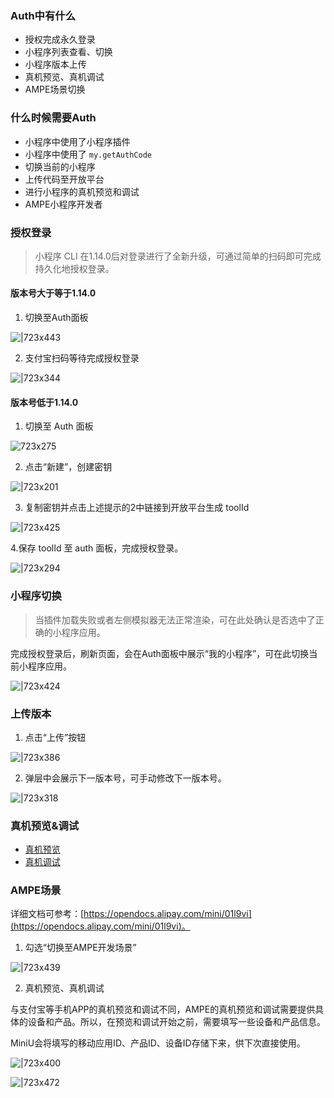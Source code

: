 
### Auth中有什么
- 授权完成永久登录
- 小程序列表查看、切换
- 小程序版本上传
- 真机预览、真机调试
- AMPE场景切换


### 什么时候需要Auth

- 小程序中使用了小程序插件
- 小程序中使用了 `my.getAuthCode`
- 切换当前的小程序
- 上传代码至开放平台
- 进行小程序的真机预览和调试
- AMPE小程序开发者


### 授权登录
> 小程序 CLI 在1.14.0后对登录进行了全新升级，可通过简单的扫码即可完成持久化地授权登录。


#### 版本号大于等于1.14.0

1. 切换至Auth面板

![|723x443](https://cdn.nlark.com/yuque/0/2021/png/179989/1620630205839-dfb0a1da-00d2-44ed-a813-d56518055806.png#align=left&display=inline&height=1176&margin=%5Bobject%20Object%5D&name=image.png&originHeight=1176&originWidth=1922&size=540990&status=done&style=none&width=1922)

2. 支付宝扫码等待完成授权登录

![|723x344](https://cdn.nlark.com/yuque/0/2021/png/179989/1620630265451-84abb6e3-f43e-485a-99fc-59e40fb3a86a.png#align=left&display=inline&height=908&margin=%5Bobject%20Object%5D&name=image.png&originHeight=908&originWidth=1912&size=342300&status=done&style=none&width=1912)

#### 版本号低于1.14.0

1. 切换至 Auth 面板

![723x275](https://intranetproxy.alipay.com/skylark/lark/0/2020/png/88085/1609318371130-5a1b08dd-5d1a-445d-8d75-ecd8953d9870.png?x-oss-process=image%2Fresize%2Cw_1500#align=left&display=inline&height=301&margin=%5Bobject%20Object%5D&originHeight=571&originWidth=1500&status=done&style=none&width=792)

2. 点击“新建”，创建密钥

![|723x201](https://intranetproxy.alipay.com/skylark/lark/0/2020/png/88085/1609318614851-df4c4291-eaaa-4277-9d57-bc0bf2884b76.png#align=left&display=inline&height=220&margin=%5Bobject%20Object%5D&originHeight=408&originWidth=1467&status=done&style=none&width=792)

3. 复制密钥并点击上述提示的2中链接到开放平台生成 toolId

![|723x425](https://intranetproxy.alipay.com/skylark/lark/0/2020/png/88085/1609318790106-cd283b8f-7e15-424b-9d8c-03f8a19b675c.png?x-oss-process=image%2Fresize%2Cw_1500#align=left&display=inline&height=465&margin=%5Bobject%20Object%5D&originHeight=881&originWidth=1500&status=done&style=none&width=792)

4.保存 toolId 至 auth 面板，完成授权登录。

![|723x294](https://intranetproxy.alipay.com/skylark/lark/0/2020/png/88085/1609318832388-47a80bb9-a1f9-4a9f-98e1-d66e726196e2.png#align=left&display=inline&height=322&margin=%5Bobject%20Object%5D&originHeight=365&originWidth=897&status=done&style=none&width=792)


### 小程序切换
> 当插件加载失败或者左侧模拟器无法正常渲染，可在此处确认是否选中了正确的小程序应用。

完成授权登录后，刷新页面，会在Auth面板中展示“我的小程序”，可在此切换当前小程序应用。

![|723x424](https://intranetproxy.alipay.com/skylark/lark/0/2021/png/88085/1614002094176-a609e7ac-6db1-4025-a608-81d57ad9ef18.png#align=left&display=inline&height=485&margin=%5Bobject%20Object%5D&name=image.png&originHeight=970&originWidth=1654&size=313391&status=done&style=none&width=827)

### 上传版本

1. 点击“上传”按钮

![|723x386](https://intranetproxy.alipay.com/skylark/lark/0/2021/png/88085/1614002207999-7e0378dd-00e0-4bde-9883-e2d72e082760.png#align=left&display=inline&height=509&margin=%5Bobject%20Object%5D&name=image.png&originHeight=1018&originWidth=1908&size=254892&status=done&style=none&width=954)

2. 弹层中会展示下一版本号，可手动修改下一版本号。

![|723x318](https://intranetproxy.alipay.com/skylark/lark/0/2021/png/88085/1614002284996-1da277a5-8716-4a58-a8cc-bff82c3adc4e.png#align=left&display=inline&height=423&margin=%5Bobject%20Object%5D&name=image.png&originHeight=846&originWidth=1922&size=230184&status=done&style=none&width=961)

### 真机预览&调试

- [真机预览](https://miniu.alipay.com/doc/preview-real-machine)
- [真机调试](https://miniu.alipay.com/doc/debug-real-machine)



### AMPE场景
详细文档可参考：[https://opendocs.alipay.com/mini/01l9vi](https://opendocs.alipay.com/mini/01l9vi)。

1. 勾选“切换至AMPE开发场景”

![|723x439](https://intranetproxy.alipay.com/skylark/lark/0/2021/png/88085/1614002481493-22a5051d-5f5c-4bbc-80f0-b01192d6a46b.png#align=left&display=inline&height=560&margin=%5Bobject%20Object%5D&name=image.png&originHeight=1120&originWidth=1844&size=248461&status=done&style=none&width=922)

2. 真机预览、真机调试

与支付宝等手机APP的真机预览和调试不同，AMPE的真机预览和调试需要提供具体的设备和产品。所以，在预览和调试开始之前，需要填写一些设备和产品信息。

MiniU会将填写的移动应用ID、产品ID、设备ID存储下来，供下次直接使用。

![|723x400](https://intranetproxy.alipay.com/skylark/lark/0/2021/png/88085/1614002645197-70a281ae-0d8a-4c60-95ef-149f78afde7d.png#align=left&display=inline&height=514&margin=%5Bobject%20Object%5D&name=image.png&originHeight=1028&originWidth=1860&size=194845&status=done&style=none&width=930)

![|723x472](https://intranetproxy.alipay.com/skylark/lark/0/2021/png/88085/1614002704663-f427b2bf-0489-49c5-b92a-35149474c265.png#align=left&display=inline&height=595&margin=%5Bobject%20Object%5D&name=image.png&originHeight=1190&originWidth=1824&size=238108&status=done&style=none&width=912)
